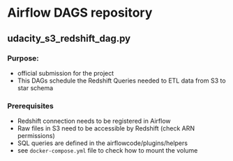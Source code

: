 # Airflow DAGS repository
## udacity_s3_redshift_dag.py
### Purpose:
- official submission for the project
- This DAGs schedule the Redshift Queries needed to ETL data from S3 to star schema

### Prerequisites
- Redshift connection needs to be registered in Airflow
- Raw files in S3 need to be accessible by Redshift (check ARN permissions)
- SQL queries are defined in the airflowcode/plugins/helpers
- see `docker-compose.yml` file to check how to mount the volume

